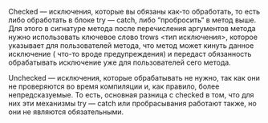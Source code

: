 Checked — исключения, которые вы обязаны как-то обработать, то есть либо обработать в блоке try — catch, либо
“пробросить“ в метод выше. Для этого в сигнатуре метода после перечисления аргументов метода нужно использовать ключевое
слово trows <тип исключения>, которое указывает для пользователей метода, что метод может кинуть данное исключение (
что-то вроде предупреждения) и передаст обязанность обрабатывать исключение уже для пользователей сего метода.

Unchecked — исключения, которые обрабатывать не нужно, так как они не проверяются во время компиляции и, как правило,
более непредсказуемые. То есть, основная разница с checked в том, что для них эти механизмы try — catch или
пробрасывания работают также, но они не являются обязательными.

